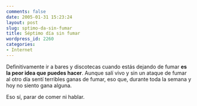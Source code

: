 ```yaml
---
comments: false
date: 2005-01-31 15:23:24
layout: post
slug: sptimo-da-sin-fumar
title: Séptimo día sin fumar
wordpress_id: 2260
categories:
- Internet
---
```


Definitivamente ir a bares y discotecas cuando estás dejando de fumar **es la peor idea que puedes hacer**. Aunque salí vivo y sin un ataque de fumar al otro día sentí terribles ganas de fumar, eso que, durante toda la semana y hoy no siento gana alguna.





Eso sí, parar de comer ni hablar.




 
